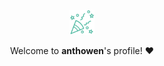 <link rel="stylesheet"  href="https://github.com/anthowen/anthowen/raw/master/style.css"></link>

<div align="center">
        <br>
        <br>
        <br>
        <br>
        <img src="https://github.com/anthowen/anthowen/raw/master/tada.svg?sanitize=true" width="40" height="40">
        <p>Welcome to <b>anthowen</b>'s profile! ❤️</p>
        <br>
        <br>
        <br>
        <br>
</div>
